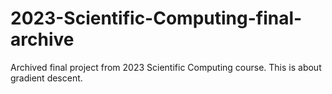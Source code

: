 # 2023-Scientific-Computing-final-archive
Archived final project from 2023 Scientific Computing course. This is about gradient descent.
